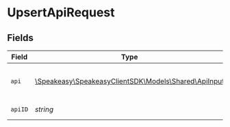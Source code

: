 # UpsertApiRequest


## Fields

| Field                                                                                   | Type                                                                                    | Required                                                                                | Description                                                                             |
| --------------------------------------------------------------------------------------- | --------------------------------------------------------------------------------------- | --------------------------------------------------------------------------------------- | --------------------------------------------------------------------------------------- |
| `api`                                                                                   | [\Speakeasy\SpeakeasyClientSDK\Models\Shared\ApiInput](../../Models/Shared/ApiInput.md) | :heavy_check_mark:                                                                      | A JSON representation of the Api to upsert                                              |
| `apiID`                                                                                 | *string*                                                                                | :heavy_check_mark:                                                                      | The ID of the Api to upsert.                                                            |